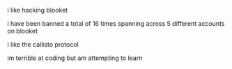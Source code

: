 i like hacking blooket 

i have been banned a total of 16 times spanning across 5 different accounts on blooket

i like the callisto protocol

im terrible at coding but am attempting to learn
